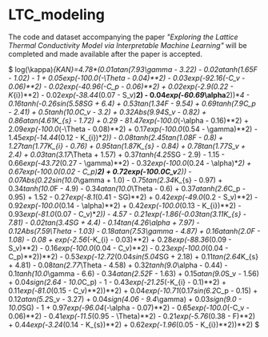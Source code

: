 # LTC_modeling
The code and dataset accompanying the paper *"Exploring the Lattice Thermal Conductivity Model via Interpretable Machine Learning"* will be completed and made available after the paper is accepted.

$
log(\kappa)_{KAN}=4.78*(0.01*atan(7.93*\gamma - 3.22) - 0.02*atanh(1.65*F - 1.02) - 1 + 0.05*exp(-100.0*(-\Theta - 0.04)**2) - 0.03*exp(-92.16*(-C_v - 0.06)**2) - 0.02*exp(-40.96*(-C_p - 0.06)**2) + 0.02*exp(-2.9*(0.22 - K_{i})**2) - 0.02*exp(-38.44*(0.07 - S_v)**2) - 0.04*exp(-60.69*\alpha**2))**4 - 0.16*tanh(-0.26*sin(5.58*SG + 6.4) + 0.53*tan(1.34*F - 9.54) + 0.69*tanh(7.9*C_p - 2.41) + 0.5*tanh(10.0*C_v - 3.2) + 0.32*Abs(9.94*S_v - 0.82) + 0.86*atan(4.61*K_{s} - 1.72) + 0.29 - 81.47*exp(-100.0*(-\alpha - 0.16)**2) + 2.09*exp(-100.0*(-\Theta - 0.08)**2) + 0.17*exp(-100.0*(0.54 - \gamma)**2) - 1.45*exp(-14.44*(0.12 - K_{i})**2)) - 0.08*tanh(2.45*tan(1.08*F - 0.8) + 1.27*tan(1.77*K_{i} - 0.76) + 0.95*tan(1.87*K_{s} - 0.84) + 0.78*tan(1.77*S_v + 2.4) + 0.03*tan(3.17*\Theta + 1.57) + 0.37*tanh(4.25*SG - 2.9) - 1.15 - 0.66*exp(-43.72*(0.27 - \gamma)**2) - 0.32*exp(-100.0*(0.24 - \alpha)**2) + 0.67*exp(-100.0*(0.02 - C_p)**2) + 0.72*exp(-100.0*C_v**2)) - 0.07*Abs(0.22*sin(10.0*\gamma + 1.0) - 0.75*tan(2.34*K_{s} - 0.97) + 0.34*tanh(10.0*F - 4.9) - 0.34*atan(10.0*\Theta - 0.6) + 0.37*atanh(2.6*C_p - 0.95) + 1.52 - 0.27*exp(-8.1*(0.41 - SG)**2) + 0.42*exp(-49.0*(0.2 - S_v)**2) - 0.92*exp(-100.0*(0.14 - \alpha)**2) + 0.42*exp(-100.0*(0.13 - K_{i})**2) - 0.93*exp(-81.0*(0.07 - C_v)**2)) - 4.57 - 0.21*exp(-1.86*(-0.03*tan(3.11*K_{s} - 7.81) - 0.02*tan(3.4*SG + 4.4) - 0.14*tan(4.26*\alpha + 7.97) - 0.12*Abs(7.59*\Theta - 1.03) - 0.18*atan(7.53*\gamma - 4.87) + 0.16*atanh(2.0*F - 1.08) - 0.08 + exp(-2.56*(-K_{i} - 0.03)**2) + 0.28*exp(-88.36*(0.09 - S_v)**2) - 0.16*exp(-100.0*(0.04 - C_v)**2) - 0.23*exp(-100.0*(0.04 - C_p)**2))**2) - 0.53*exp(-12.72*(0.04*sin(5.04*SG + 2.18) + 0.11*tan(2.64*K_{s} + 4.81) - 0.08*tan(2.77*\Theta - 4.58) + 0.32*tanh(9.0*\alpha - 0.44) - 0.1*tanh(10.0*\gamma - 6.6) - 0.34*atan(2.52*F - 1.63) + 0.15*atan(9.0*S_v - 1.56) + 0.04*sign(2.64 - 10.0*C_p) - 1 - 0.43*exp(-21.25*(-K_{i} - 0.1)**2) + 0.11*exp(-81.0*(0.15 - C_v)**2))**2) + 0.04*exp(-10.71*(0.17*sin(6.2*C_p - 0.15) + 0.12*atan(5.2*S_v - 3.27) + 0.04*sign(4.06 - 9.4*\gamma) + 0.03*sign(9.0 - 10.0*SG) - 1 + 0.97*exp(-96.04*(-\alpha - 0.07)**2) - 0.65*exp(-100.0*(-C_v - 0.06)**2) - 0.41*exp(-11.5*(0.95 - \Theta)**2) - 0.21*exp(-5.76*(0.38 - F)**2) + 0.44*exp(-3.24*(0.14 - K_{s})**2) + 0.62*exp(-1.96*(0.05 - K_{i})**2))**2)
$
